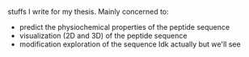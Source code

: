 stuffs I write for my thesis. 
Mainly concerned to:
- predict the physiochemical properties of the peptide sequence
- visualization (2D and 3D) of the peptide sequence
- modification exploration of the sequence
Idk actually but we'll see
